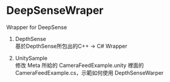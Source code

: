 # DeepSenseWraper
Wrapper for DeepSense  

1. DepthSense  
	基於DepthSense所包出的C++ -> C# Wrapper  
  
2. UnitySample  
	修改 Meta 所給的 CameraFeedExample.unity 裡面的 CameraFeedExample.cs，示範如何使用 DepthSenseWarper  